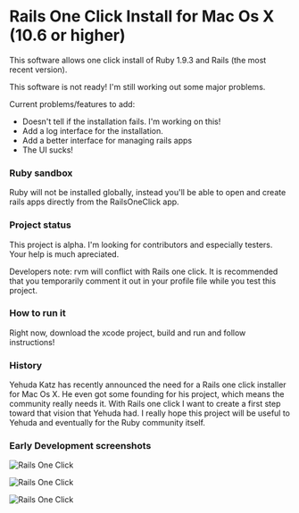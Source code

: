# Rails One Click Install for Mac Os X (10.6 or higher)

This software allows one click install of Ruby 1.9.3 and Rails (the most
recent version).

This software is not ready! I'm still working out some major problems.

Current problems/features to add:

* Doesn't tell if the installation fails. I'm working on this!
* Add a log interface for the installation.
* Add a better interface for managing rails apps
* The UI sucks!

### Ruby sandbox

Ruby will not be installed globally, instead you'll be able to open and
create rails apps directly from the RailsOneClick app.

### Project status

This project is alpha. I'm looking for contributors and especially
testers. Your help is much apreciated.

Developers note: rvm will conflict with Rails one click. It is
recommended that you temporarily comment it out in your profile file
while you test this project.

### How to run it

Right now, download the xcode project, build and run and follow
instructions!

### History

Yehuda Katz has recently announced the need for a Rails one click installer
for Mac Os X. He even got some founding for his project, which means the
community really needs it. With Rails one
click I want to create a first step toward that vision that Yehuda had.
I really hope this project will be useful to Yehuda and eventually for
the Ruby community itself.


### Early Development screenshots

![Rails One Click](https://raw.github.com/oscardelben/RailsOneClick/master/screenshots/install.png)

![Rails One Click](https://raw.github.com/oscardelben/RailsOneClick/master/screenshots/installed.png)

![Rails One Click](https://raw.github.com/oscardelben/RailsOneClick/master/screenshots/console.png)
